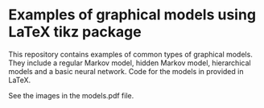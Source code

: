 # Examples of graphical models using LaTeX tikz package

This repository contains examples of common types of graphical models.  They include a regular Markov model, hidden Markov model, hierarchical models and a basic neural network. Code for the models in provided in LaTeX.  

See the images in the models.pdf file.
